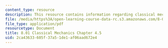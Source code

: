 ```yaml
---
content_type: resource
description: This resource contains information regarding classical mechanics.
file: /media/https%3A/open-learning-course-data-rc.s3.amazonaws.com/8-01sc-classical-mechanics-fall-2016/2ca43633605f37a51de1af06aad672e4_MIT8_01F16_chapter4.5.pdf
file_type: application/pdf
resourcetype: Document
title: 8.01 Classical Mechanics Chapter 4.5
uid: 2ca43633-605f-37a5-1de1-af06aad672e4
---
```


